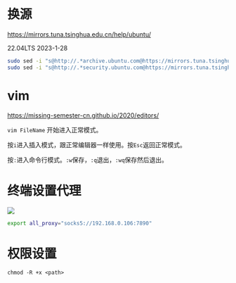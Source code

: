 # 换源

https://mirrors.tuna.tsinghua.edu.cn/help/ubuntu/


22.04LTS 2023-1-28
```bash
sudo sed -i "s@http://.*archive.ubuntu.com@https://mirrors.tuna.tsinghua.edu.cn@g" /etc/apt/sources.list
sudo sed -i "s@http://.*security.ubuntu.com@https://mirrors.tuna.tsinghua.edu.cn@g" /etc/apt/sources.list
```

# vim

https://missing-semester-cn.github.io/2020/editors/

```vim FileName```
开始进入正常模式。

按`i`进入插入模式，跟正常编辑器一样使用。按`Esc`返回正常模式。

按`:`进入命令行模式。`:w`保存，`:q`退出，`:wq`保存然后退出。


# 终端设置代理

![](PasteImage/2023-01-28-13-01-24.png)

```bash
export all_proxy="socks5://192.168.0.106:7890"
```



# 权限设置

```
chmod -R +x <path>
```